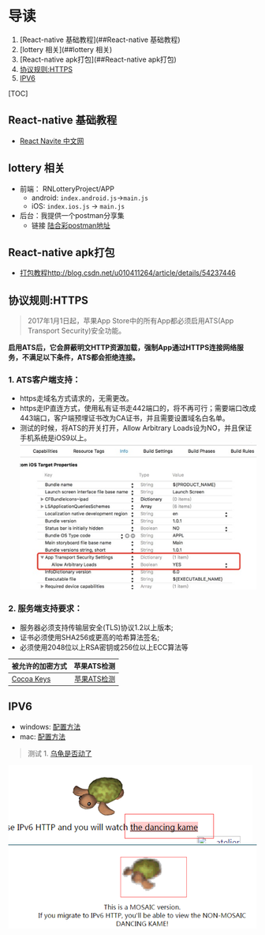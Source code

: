 
# 导读
1. [React-native 基础教程](##React-native 基础教程)
1. [lottery 相关](##lottery 相关)
1. [React-native apk打包](##React-native apk打包)
1. [协议规则:HTTPS](##协议规则:HTTPS)
1. [IPV6](##IPV6)

[TOC]

## React-native 基础教程
- [React Navite 中文网](http://reactnative.cn/docs/0.47/getting-started.html)

## lottery 相关
- 前端： RNLotteryProject/APP
  - android: `index.android.js`->`main.js`
  - iOS: `index.ios.js` -> `main.js`
- 后台：我提供一个postman分享集
  - 链接 [陆合彩postman地址](https://www.getpostman.com/collections/abea09c4a7015af2d25e)

## React-native apk打包
 - [打包教程http://blog.csdn.net/u010411264/article/details/54237446](http://blog.csdn.net/u010411264/article/details/54237446)

## 协议规则:HTTPS
> 2017年1月1日起，苹果App Store中的所有App都必须启用ATS(App Transport Security)安全功能。

**启用ATS后，它会屏蔽明文HTTP资源加载，强制App通过HTTPS连接网络服务，不满足以下条件，ATS都会拒绝连接。**
### 1. ATS客户端支持：
  - https走域名方式请求的，无需更改。
  - https走IP直连方式，使用私有证书走442端口的，将不再可行；需要端口改成443端口，客户端预埋证书改为CA证书，并且需要设置域名白名单。
  - 测试的时候，将ATS的开关打开，Allow Arbitrary Loads设为NO，并且保证手机系统是iOS9以上。
  ![](assert\v2-df101faa852d3822952131af8d64b375_b.jpg)

### 2. 服务端支持要求：
  - 服务器必须支持传输层安全(TLS)协议1.2以上版本;
  - 证书必须使用SHA256或更高的哈希算法签名;
  - 必须使用2048位以上RSA密钥或256位以上ECC算法等

| 被允许的加密方式      |    苹果ATS检测 |
| :-------- | --------:|
| [Cocoa Keys](https://developer.apple.com/library/content/documentation/General/Reference/InfoPlistKeyReference/Articles/CocoaKeys.html)  | [苹果ATS检测](https://www.qcloud.com/product/ssl#userDefined10) |


## IPV6
  - windows: [配置方法](http://jingyan.baidu.com/article/22fe7ced67c9443002617f94.html)
  - mac: [配置方法](http://www.cnblogs.com/fengmin/p/5526487.html)
> 测试 1. [乌龟是否动了](http://www.kame.net/kame-mosaic.html)

  ![dianji](assert\20170805161620.png)
  ![kandonglema](assert\20170805161648.png)
